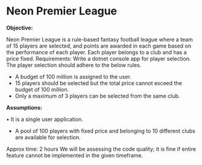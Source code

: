 ﻿# Neon Premier League

**Objective:**  

Neon Premier League is a rule-based fantasy football league where a team of 15 players are selected, and points are awarded in each game based on the performance of each player. Each player belongs to a club and has a price fixed.
Requirements:
Write a dotnet console app for player selection.
The player selection should adhere to the below rules.
-	A budget of 100 million is assigned to the user.
-	15 players should be selected but the total price cannot exceed the budget of 100 million.
-	Only a maximum of 3 players can be selected from the same club.


**Assumptions:** 

•	It is a single user application.
-	A pool of 100 players with fixed price and belonging to 10 different clubs are available for selection.

Approx time: 2 hours
We will be assessing the code quality; it is fine if entire feature cannot be implemented in the given timeframe. 
